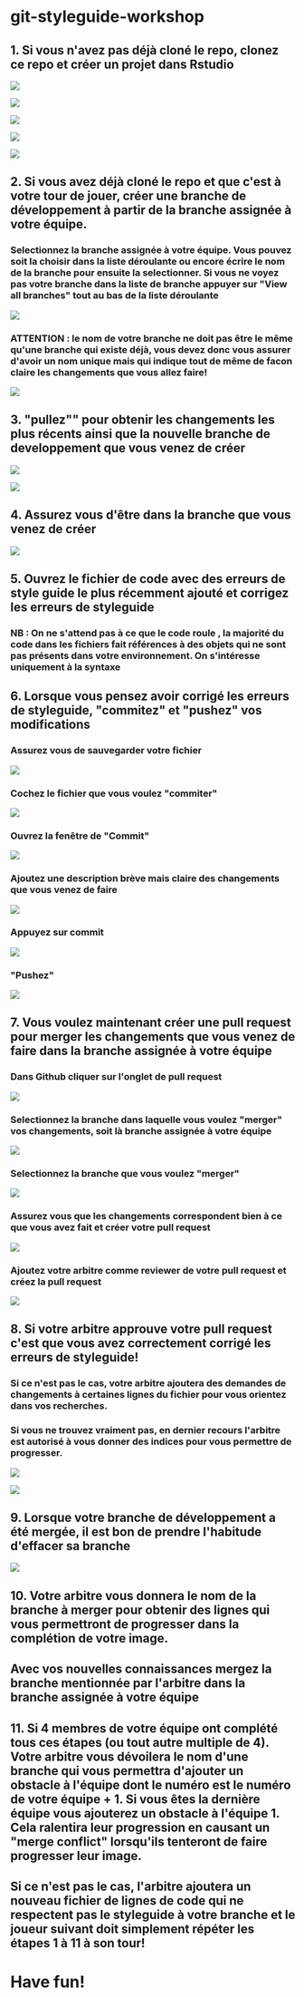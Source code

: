 # git-styleguide-workshop

## 1. Si vous n'avez pas déjà cloné le repo, clonez ce repo et créer un projet dans Rstudio

![](./git-workshop-images/clone_repo.PNG)

![](./git-workshop-images/new_project.PNG)

![](./git-workshop-images/version_control.PNG)

![](./git-workshop-images/git.PNG)

![](./git-workshop-images/repo_window.PNG)

## 2. Si vous avez déjà cloné le repo et que c'est à votre tour de jouer, créer une branche de développement à partir de la branche assignée à votre équipe.

### Selectionnez la branche assignée à votre équipe. Vous pouvez soit la choisir dans la liste déroulante ou encore écrire le nom de la branche pour ensuite la selectionner. Si vous ne voyez pas votre branche dans la liste de branche appuyer sur "View all branches" tout au bas de la liste déroulante

![](./git-workshop-images/gh_branch.PNG)


### ATTENTION : le nom de votre branche ne doit pas être le même qu'une branche qui existe déjà, vous devez donc vous assurer d'avoir un nom unique mais qui indique tout de même de facon claire les changements que vous allez faire!


![](./git-workshop-images/gh_create_branch.PNG)

## 3. "pullez"" pour obtenir les changements les plus récents ainsi que la nouvelle branche de developpement que vous venez de créer

![](./git-workshop-images/git_tab.PNG)

![](./git-workshop-images/pull.PNG)

## 4. Assurez vous d'être dans la branche que vous venez de créer

![](./git-workshop-images/branch_highlight.PNG)

## 5. Ouvrez le fichier de code avec des erreurs de style guide le plus récemment ajouté et corrigez les erreurs de styleguide

### NB : On ne s'attend pas à ce que le code roule , la majorité du code dans les fichiers fait références à des objets qui ne sont pas présents dans votre environnement. On s'intéresse uniquement à la syntaxe

## 6. Lorsque vous pensez avoir corrigé les erreurs de styleguide, "commitez" et "pushez" vos modifications

### Assurez vous de sauvegarder votre fichier

![](./git-workshop-images/save.PNG)

### Cochez le fichier que vous voulez "commiter"

![](./git-workshop-images/stage_button.PNG)

### Ouvrez la fenêtre de "Commit"

![](./git-workshop-images/commit_button.PNG)

### Ajoutez une description brève mais claire des changements que vous venez de faire

![](./git-workshop-images/commit_desc.PNG)

### Appuyez sur commit

![](./git-workshop-images/commit_button_final.PNG)

### "Pushez"

![](./git-workshop-images/push_button.PNG)

## 7. Vous voulez maintenant créer une pull request pour merger les changements que vous venez de faire dans la branche assignée à votre équipe

### Dans Github cliquer sur l'onglet de pull request

![](./git-workshop-images/pull_request_tab.PNG)

### Selectionnez la branche dans laquelle vous voulez "merger" vos changements, soit là branche assignée à votre équipe

![](./git-workshop-images/target_branch.PNG)

### Selectionnez la branche que vous voulez "merger"

![](./git-workshop-images/source_branch.PNG)

### Assurez vous que les changements correspondent bien à ce que vous avez fait et créer votre pull request

![](./git-workshop-images/create_pull_request.PNG)

### Ajoutez votre arbitre comme reviewer de votre pull request et créez la pull request

![](./git-workshop-images/add_reviewer.PNG)

## 8. Si votre arbitre approuve votre pull request c'est que vous avez correctement corrigé les erreurs de styleguide!

### Si ce n'est pas le cas, votre arbitre ajoutera des demandes de changements à certaines lignes du fichier pour vous orientez dans vos recherches.

### Si vous ne trouvez vraiment pas, en dernier recours l'arbitre est autorisé à vous donner des indices pour vous permettre de progresser.

![](./git-workshop-images/merge_pr.PNG)

![](./git-workshop-images/confirm_merge.PNG)

## 9. Lorsque votre branche de développement a été mergée, il est bon de prendre l'habitude d'effacer sa branche

![](./git-workshop-images/delete_branch.PNG)

## 10. Votre arbitre vous donnera le nom de la branche à merger pour obtenir des lignes qui vous permettront de progresser dans la complétion de votre image.

## Avec vos nouvelles connaissances mergez la branche mentionnée par l'arbitre dans la branche assignée à votre équipe

## 11. Si 4 membres de votre équipe ont complété tous ces étapes (ou tout autre multiple de 4). Votre arbitre vous dévoilera le nom d'une branche qui vous permettra d'ajouter un obstacle à l'équipe dont le numéro est le numéro de votre équipe + 1. Si vous êtes la dernière équipe vous ajouterez un obstacle à l'équipe 1. Cela ralentira leur progression en causant un "merge conflict" lorsqu'ils tenteront de faire progresser leur image.

## Si ce n'est pas le cas, l'arbitre ajoutera un nouveau fichier de lignes de code qui ne respectent pas le styleguide à votre branche et le joueur suivant doit simplement répéter les étapes 1 à 11 à son tour!

# Have fun!
